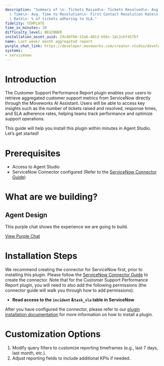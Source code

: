 ```yaml
---
description: "Summary of \n- Tickets Raised\n- Tickets Resolved\n- Avg. First Response\
  \ Time\n- Avg. Time to Resolution\n- First Contact Resolution Rate\n- Ticket Reopen\
  \ Rate\n- % of tickets adhering to SLA."
fidelity: TEMPLATE
time_in_minutes: 30
difficulty_level: BEGINNER
installation_asset_uuid: 29c48f60-22a6-4013-b5bc-1dc2cbf457b7
name: Last week/ month aggregated report
purple_chat_link: https://developer.moveworks.com/creator-studio/developer-tools/purple-chat?conversation=%7B%22startTimestamp%22%3A%2211%3A43+AM%22%2C%22messages%22%3A%5B%7B%22parts%22%3A%5B%7B%22richText%22%3A%22I+need+a+report+summarizing+key+customer+support+metrics.%22%7D%5D%2C%22role%22%3A%22user%22%7D%2C%7B%22parts%22%3A%5B%7B%22richText%22%3A%22Okay%2C+I+can+generate+a+customer+support+performance+report.+What+time+frame+are+you+interested+in%3F%22%7D%5D%2C%22role%22%3A%22assistant%22%7D%2C%7B%22parts%22%3A%5B%7B%22richText%22%3A%22Last+quarter%22%7D%5D%2C%22role%22%3A%22user%22%7D%2C%7B%22parts%22%3A%5B%7B%22richText%22%3A%22Here%27s+the+aggregated+customer+support+report+for+last+quarter%3A%22%7D%2C%7B%22richText%22%3A%22%3Cp%3E%3Cstrong%3ETime+Frame%3A%3C%2Fstrong%3E+Last+Quarter+%28Q3+2024%29%3Cbr%3E%5Cn%3Cstrong%3ETickets+Raised%3A%3C%2Fstrong%3E+1250%3Cbr%3E%5Cn%3Cstrong%3ETickets+Resolved%3A%3C%2Fstrong%3E+1100%3Cbr%3E%5Cn%3Cstrong%3EAvg.+First+Response+Time%3A%3C%2Fstrong%3E+4+hours%3Cbr%3E%5Cn%3Cstrong%3EAvg.+Time+to+Resolution%3A%3C%2Fstrong%3E+2+days%3Cbr%3E%5Cn%3Cstrong%3EFirst+Contact+Resolution+Rate%3A%3C%2Fstrong%3E+65%25%3Cbr%3E%5Cn%3Cstrong%3ETicket+Reopen+Rate%3A%3C%2Fstrong%3E+8%25%3Cbr%3E%5Cn%3Cstrong%3E%25+of+tickets+adhering+to+SLA%3A%3C%2Fstrong%3E+95%25%3C%2Fp%3E%22%7D%2C%7B%22citations%22%3A%5B%7B%22citationTitle%22%3A%22Customer+Support+Performance+Report%22%2C%22connectorName%22%3A%22servicenow%22%7D%5D%7D%5D%2C%22role%22%3A%22assistant%22%7D%5D%7D
systems:
- servicenow
---
```

# Introduction

The Customer Support Performance Report plugin enables your users to retrieve aggregated customer support metrics from ServiceNow directly through the Moveworks AI Assistant. Users will be able to access key insights such as the number of tickets raised and resolved, response times, and SLA adherence rates, helping teams track performance and optimize support operations.

This guide will help you install this plugin within minutes in Agent Studio. Let’s get started!

# Prerequisites

- Access to Agent Studio
- ServiceNow Connector configured (Refer to the [ServiceNow Connector Guide](https://developer.moveworks.com/creator-studio/resources/connector?id=servicenow))

# What are we building?

## Agent Design

This purple chat shows the experience we are going to build.

[View Purple Chat](https://developer.moveworks.com/creator-studio/developer-tools/purple-chat?conversation=%7B%22startTimestamp%22%3A%2211%3A43+AM%22%2C%22messages%22%3A%5B%7B%22parts%22%3A%5B%7B%22richText%22%3A%22I+need+a+report+summarizing+key+customer+support+metrics.%22%7D%5D%2C%22role%22%3A%22user%22%7D%2C%7B%22parts%22%3A%5B%7B%22richText%22%3A%22Okay%2C+I+can+generate+a+customer+support+performance+report.+What+time+frame+are+you+interested+in%3F%22%7D%5D%2C%22role%22%3A%22assistant%22%7D%2C%7B%22parts%22%3A%5B%7B%22richText%22%3A%22Last+quarter%22%7D%5D%2C%22role%22%3A%22user%22%7D%2C%7B%22parts%22%3A%5B%7B%22richText%22%3A%22Here%27s+the+aggregated+customer+support+report+for+last+quarter%3A%22%7D%2C%7B%22richText%22%3A%22%3Cp%3E%3Cstrong%3ETime+Frame%3A%3C%2Fstrong%3E+Last+Quarter+%28Q3+2024%29%3Cbr%3E%5Cn%3Cstrong%3ETickets+Raised%3A%3C%2Fstrong%3E+1250%3Cbr%3E%5Cn%3Cstrong%3ETickets+Resolved%3A%3C%2Fstrong%3E+1100%3Cbr%3E%5Cn%3Cstrong%3EAvg.+First+Response+Time%3A%3C%2Fstrong%3E+4+hours%3Cbr%3E%5Cn%3Cstrong%3EAvg.+Time+to+Resolution%3A%3C%2Fstrong%3E+2+days%3Cbr%3E%5Cn%3Cstrong%3EFirst+Contact+Resolution+Rate%3A%3C%2Fstrong%3E+65%25%3Cbr%3E%5Cn%3Cstrong%3ETicket+Reopen+Rate%3A%3C%2Fstrong%3E+8%25%3Cbr%3E%5Cn%3Cstrong%3E%25+of+tickets+adhering+to+SLA%3A%3C%2Fstrong%3E+95%25%3C%2Fp%3E%22%7D%2C%7B%22citations%22%3A%5B%7B%22citationTitle%22%3A%22Customer+Support+Performance+Report%22%2C%22connectorName%22%3A%22servicenow%22%7D%5D%7D%5D%2C%22role%22%3A%22assistant%22%7D%5D%7D)

# Installation Steps

We recommend creating the connector for ServiceNow first, prior to installing this plugin. Please follow the [ServiceNow Connector Guide](https://developer.moveworks.com/creator-studio/resources/connector?id=servicenow) to create the connector. Note that for the Customer Support Performance Report plugin, you will need to also add the following permissions (the connector guide will walk you through how to add permissions):

- **Read access to the `incident` &`task_sla` table in ServiceNow**

After you have configured the connector, please refer to our [plugin installation documentation](https://help.moveworks.com/docs/ai-agent-marketplace) for more information on how to install a plugin.

# Customization Options

1. Modify query filters to customize reporting timeframes (e.g., last 7 days, last month, etc.).
2. Adjust reporting fields to include additional KPIs if needed.